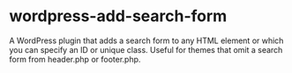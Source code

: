 wordpress-add-search-form
=========================

A WordPress plugin that adds a search form to any HTML element or which  you can specify an ID or unique class. Useful for themes that omit a search form from header.php or footer.php.
